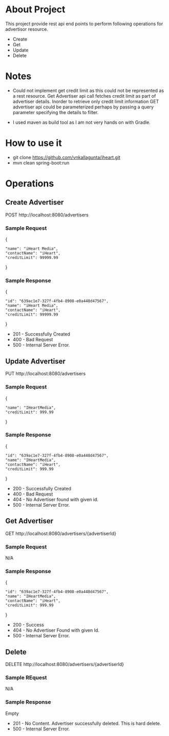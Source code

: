 
# About Project
This project provide rest api end points to perform following operations for advertisor resource.
* Create
* Get
* Update
* Delete

# Notes
* Could not implement get credit limit as this could not be represented as a rest resource. Get Advertiser api call fetches   credit limit as part of advertiser details. Inorder to retrieve only credit limit information GET advertiser api could be parameterized perhaps by passing a query parameter specifying the details to filter.

* I used maven as build tool as I am not very hands on with Gradle.

# How to use it
* git clone https://github.com/vnkallagunta/iheart.git
* mvn clean spring-boot:run

# Operations
## Create Advertiser
POST
http://localhost:8080/advertisers

### Sample Request
{

	"name": "iHeart Media",
	"contactName": "iHeart",
	"creditLimit": 99999.99
}

### Sample Response
{

    "id": "639ac1e7-327f-4fb4-8908-e0a448d47567",
    "name": "iHeart Media",
    "contactName": "iHeart",
    "creditLimit": 99999.99
}

* 201 - Successfully Created
* 400 - Bad Request
* 500 - Internal Server Error.

## Update Advertiser
PUT
http://localhost:8080/advertisers

### Sample Request
{

	"name": "IHeartMedia",
	"creditLimit": 999.99
}

### Sample Response
{

    "id": "639ac1e7-327f-4fb4-8908-e0a448d47567",
    "name": "IHeartMedia",
    "contactName": "iHeart",
    "creditLimit": 999.99
}
* 200 - Successfully Created
* 400 - Bad Request
* 404 - No Advertiser found with given id.
* 500 - Internal Server Error.

## Get Advertiser
GET
http://localhost:8080/advertisers/{advertiserId}

### Sample Request
N/A

### Sample Response
{

    "id": "639ac1e7-327f-4fb4-8908-e0a448d47567",
    "name": "IHeartMedia",
    "contactName": "iHeart",
    "creditLimit": 999.99
}

* 200 - Success
* 404 - No Advertiser Found with given Id.
* 500 - Internal Server Error.

## Delete
DELETE
http://localhost:8080/advertisers/{advertiserId}

### Sample REquest
N/A

### Sample Response
Empty

* 201 - No Content. Advertiser successfully deleted. This is hard delete.
* 500 - Internal Server Error.
